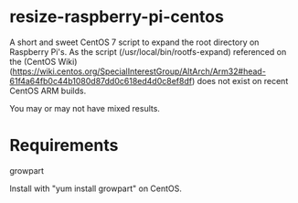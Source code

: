 # resize-raspberry-pi-centos
A short and sweet CentOS 7 script to expand the root directory on Raspberry Pi's. As the script (/usr/local/bin/rootfs-expand) referenced on the (CentOS Wiki)(https://wiki.centos.org/SpecialInterestGroup/AltArch/Arm32#head-61f4a64fb0c44b1080d87dd0c618ed4d0c8ef8df) does not exist on recent CentOS ARM builds.

You may or may not have mixed results.

# Requirements
growpart

Install with "yum install growpart" on CentOS.
